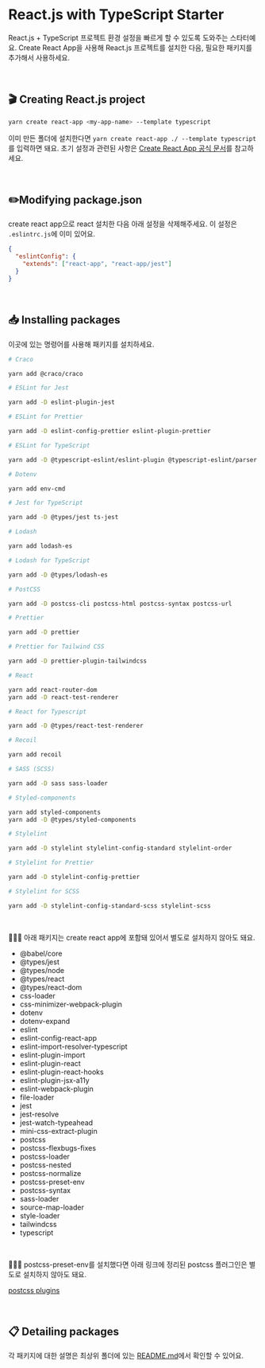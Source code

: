 # React.js with TypeScript Starter

React.js + TypeScript 프로젝트 환경 설정을 빠르게 할 수 있도록 도와주는 스타터예요. Create React App을 사용해 React.js 프로젝트를 설치한 다음, 필요한 패키지를 추가해서 사용하세요.

<br>

## 🎬 Creating React.js project

```bash
yarn create react-app <my-app-name> --template typescript
```

이미 만든 폴더에 설치한다면 `yarn create react-app ./ --template typescript`를 입력하면 돼요. 초기 설정과 관련된 사항은 [Create React App 공식 문서](https://create-react-app.dev/docs/adding-typescript/#installation)를 참고하세요.

<br>

## ✏️Modifying package.json

create react app으로 react 설치한 다음 아래 설정을 삭제해주세요. 이 설정은 `.eslintrc.js`에 이미 있어요.

```json
{
  "eslintConfig": {
    "extends": ["react-app", "react-app/jest"]
  }
}
```

<br>

## 📥 Installing packages

이곳에 있는 명령어를 사용해 패키지를 설치하세요.

```bash
# Craco

yarn add @craco/craco

# ESLint for Jest

yarn add -D eslint-plugin-jest

# ESLint for Prettier

yarn add -D eslint-config-prettier eslint-plugin-prettier

# ESLint for TypeScript

yarn add -D @typescript-eslint/eslint-plugin @typescript-eslint/parser

# Dotenv

yarn add env-cmd

# Jest for TypeScript

yarn add -D @types/jest ts-jest

# Lodash

yarn add lodash-es

# Lodash for TypeScript

yarn add -D @types/lodash-es

# PostCSS

yarn add -D postcss-cli postcss-html postcss-syntax postcss-url

# Prettier

yarn add -D prettier

# Prettier for Tailwind CSS

yarn add -D prettier-plugin-tailwindcss

# React

yarn add react-router-dom
yarn add -D react-test-renderer

# React for Typescript

yarn add -D @types/react-test-renderer

# Recoil

yarn add recoil

# SASS (SCSS)

yarn add -D sass sass-loader

# Styled-components

yarn add styled-components
yarn add -D @types/styled-components

# Stylelint

yarn add -D stylelint stylelint-config-standard stylelint-order

# Stylelint for Prettier

yarn add -D stylelint-config-prettier

# Stylelint for SCSS

yarn add -D stylelint-config-standard-scss stylelint-scss
```

<br>

💁🏻‍♀️ 아래 패키지는 create react app에 포함돼 있어서 별도로 설치하지 않아도 돼요.

- @babel/core
- @types/jest
- @types/node
- @types/react
- @types/react-dom
- css-loader
- css-minimizer-webpack-plugin
- dotenv
- dotenv-expand
- eslint
- eslint-config-react-app
- eslint-import-resolver-typescript
- eslint-plugin-import
- eslint-plugin-react
- eslint-plugin-react-hooks
- eslint-plugin-jsx-a11y
- eslint-webpack-plugin
- file-loader
- jest
- jest-resolve
- jest-watch-typeahead
- mini-css-extract-plugin
- postcss
- postcss-flexbugs-fixes
- postcss-loader
- postcss-nested
- postcss-normalize
- postcss-preset-env
- postcss-syntax
- sass-loader
- source-map-loader
- style-loader
- tailwindcss
- typescript

<br>

💁🏻‍♂️ postcss-preset-env를 설치했다면 아래 링크에 정리된 postcss 플러그인은 별도로 설치하지 않아도 돼요.

[postcss plugins](https://github.com/csstools/postcss-plugins/tree/main/plugins)

<br>

## 📋 Detailing packages

각 패키지에 대한 설명은 최상위 폴더에 있는 [README.md](https://github.com/biniruu/starter-kit-frontend#detailing-packages)에서 확인할 수 있어요.

<br>

